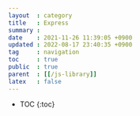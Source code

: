 ```yaml
---
layout  : category
title   : Express
summary : 
date    : 2021-11-26 11:39:05 +0900
updated : 2022-08-17 23:40:35 +0900
tag     : navigation
toc     : true
public  : true
parent  : [[/js-library]]
latex   : false
---
```

* TOC
{:toc}

